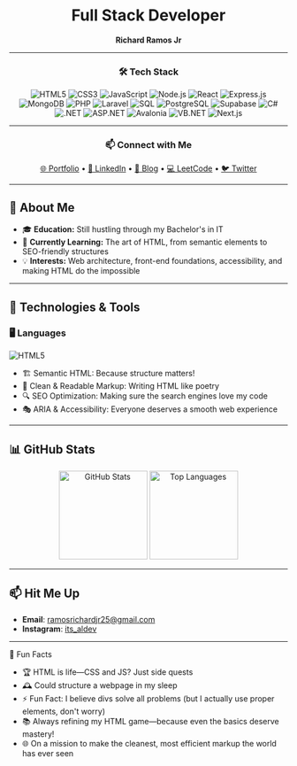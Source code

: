 <div align="center">
  
# Full Stack Developer  
**Richard Ramos Jr**

---

### 🛠️ Tech Stack
![HTML5](https://img.shields.io/badge/HTML5-E34F26?style=for-the-badge&logo=html5&logoColor=white)
![CSS3](https://img.shields.io/badge/CSS3-1572B6?style=for-the-badge&logo=css3&logoColor=white)
![JavaScript](https://img.shields.io/badge/JavaScript-F7DF1E?style=for-the-badge&logo=javascript&logoColor=black)
![Node.js](https://img.shields.io/badge/Node.js-339933?style=for-the-badge&logo=node.js&logoColor=white)
![React](https://img.shields.io/badge/React-61DAFB?style=for-the-badge&logo=react&logoColor=black)
![Express.js](https://img.shields.io/badge/Express.js-000000?style=for-the-badge&logo=express&logoColor=white)
![MongoDB](https://img.shields.io/badge/MongoDB-47A248?style=for-the-badge&logo=mongodb&logoColor=white)
![PHP](https://img.shields.io/badge/PHP-777BB4?style=for-the-badge&logo=php&logoColor=white)
![Laravel](https://img.shields.io/badge/Laravel-FF2D20?style=for-the-badge&logo=laravel&logoColor=white)
![SQL](https://img.shields.io/badge/SQL-003B57?style=for-the-badge&logo=database&logoColor=white)
![PostgreSQL](https://img.shields.io/badge/PostgreSQL-336791?style=for-the-badge&logo=postgresql&logoColor=white)
![Supabase](https://img.shields.io/badge/Supabase-3ECF8E?style=for-the-badge&logo=supabase&logoColor=white)
![C#](https://img.shields.io/badge/C%23-239120?style=for-the-badge&logo=c-sharp&logoColor=white)
![.NET](https://img.shields.io/badge/.NET-512BD4?style=for-the-badge&logo=dotnet&logoColor=white)
![ASP.NET](https://img.shields.io/badge/ASP.NET-5C2D91?style=for-the-badge&logo=dotnet&logoColor=white)
![Avalonia](https://img.shields.io/badge/Avalonia-8A2BE2?style=for-the-badge&logo=avalonia&logoColor=white)
![VB.NET](https://img.shields.io/badge/VB.NET-68217A?style=for-the-badge&logo=.net&logoColor=white)
![Next.js](https://img.shields.io/badge/Next.js-000000?style=for-the-badge&logo=nextdotjs&logoColor=white)

---

### 📫 Connect with Me
[🌐 Portfolio](#) • 
[💼 LinkedIn](#) • 
[📝 Blog](#) • 
[💻 LeetCode](#) • 
[🐦 Twitter](#)

</div>


---

## 🌟 About Me
- 🎓 **Education:** Still hustling through my Bachelor's in IT
- 🌱 **Currently Learning:** The art of HTML, from semantic elements to SEO-friendly structures
- 💡 **Interests:** Web architecture, front-end foundations, accessibility, and making HTML do the impossible

---

## 🔧  Technologies & Tools
### 🖥️ Languages  
![HTML5](https://img.shields.io/badge/HTML5-E34C26?style=for-the-badge&logo=html5&logoColor=white) 

- 🏗️ Semantic HTML: Because structure matters!
- 🎨 Clean & Readable Markup: Writing HTML like poetry
- 🔍 SEO Optimization: Making sure the search engines love my code
- 🎭 ARIA & Accessibility: Everyone deserves a smooth web experience
---

## 📊 GitHub Stats
<p align="center"> <img src="https://github-readme-stats.vercel.app/api?username=rchrdrmsjr&show_icons=true&theme=radical" alt="GitHub Stats" height="160" /> <img src="https://github-readme-stats.vercel.app/api/top-langs/?username=rchrdrmsjr&layout=compact&theme=radical" alt="Top Languages" height="160" /> </p>

---

## 📫 Hit Me Up  
- **Email**: ramosrichardjr25@gmail.com  
- **Instagram**: [its_aldev](https://www.instagram.com/its_aldev?igsh=Zzd1dnVuNzgyZDNh)  

---

🌟 Fun Facts
- 🏆 HTML is life—CSS and JS? Just side quests
- 🕰️ Could structure a webpage in my sleep
- ⚡ Fun Fact: I believe divs solve all problems (but I actually use proper elements, don't worry)
- 📚 Always refining my HTML game—because even the basics deserve mastery!
- 🌐 On a mission to make the cleanest, most efficient markup the world has ever seen
